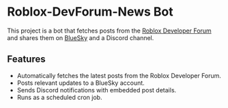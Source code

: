 # Roblox-DevForum-News Bot

This project is a bot that fetches posts from the [Roblox Developer Forum](https://devforum.roblox.com/) and shares them on [BlueSky](https://bsky.social) and a Discord channel.

## Features

- Automatically fetches the latest posts from the Roblox Developer Forum.
- Posts relevant updates to a BlueSky account.
- Sends Discord notifications with embedded post details.
- Runs as a scheduled cron job.